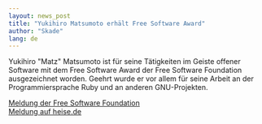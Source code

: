 ```yaml
---
layout: news_post
title: "Yukihiro Matsumoto erhält Free Software Award"
author: "Skade"
lang: de
---
```


Yukihiro \"Matz\" Matsumoto ist für seine Tätigkeiten im Geiste offener
Software mit dem Free Software Award der Free Software Foundation
ausgezeichnet worden. Geehrt wurde er vor allem für seine Arbeit an der
Programmiersprache Ruby und an anderen GNU-Projekten.

[Meldung der Free Software Foundation][1]  
[Meldung auf heise.de][2]



[1]: https://www.fsf.org/news/2011-free-software-awards-announced
[2]: http://www.heise.de/newsticker/meldung/Free-Software-Awards-fuer-Ruby-und-GNU-Health-1486643.html
